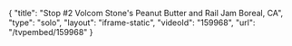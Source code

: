 {
    "title": "Stop #2 Volcom Stone's Peanut Butter and Rail Jam Boreal, CA",
    "type": "solo",
    "layout": "iframe-static",
    "videoId": "159968",
    "url": "\/tvpembed\/159968"
}